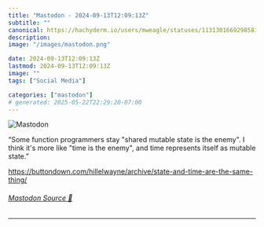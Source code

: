 ```yaml
---
title: "Mastodon - 2024-09-13T12:09:13Z"
subtitle: ""
canonical: https://hachyderm.io/users/mweagle/statuses/113130166929858101
description:
image: "/images/mastodon.png"

date: 2024-09-13T12:09:13Z
lastmod: 2024-09-13T12:09:13Z
image: ""
tags: ["Social Media"]

categories: ["mastodon"]
# generated: 2025-05-22T22:29:20-07:00
---
```

![Mastodon](/images/mastodon.png)

<p>“Some function programmers stay &quot;shared mutable state is the enemy&quot;. I think it&#39;s more like &quot;time is the enemy&quot;, and time represents itself as mutable state.”</p><p><a href="https://buttondown.com/hillelwayne/archive/state-and-time-are-the-same-thing/" target="_blank" rel="nofollow noopener noreferrer" translate="no"><span class="invisible">https://</span><span class="ellipsis">buttondown.com/hillelwayne/arc</span><span class="invisible">hive/state-and-time-are-the-same-thing/</span></a></p>


###### [Mastodon Source 🐘](https://hachyderm.io/@mweagle/113130166929858101)

___
